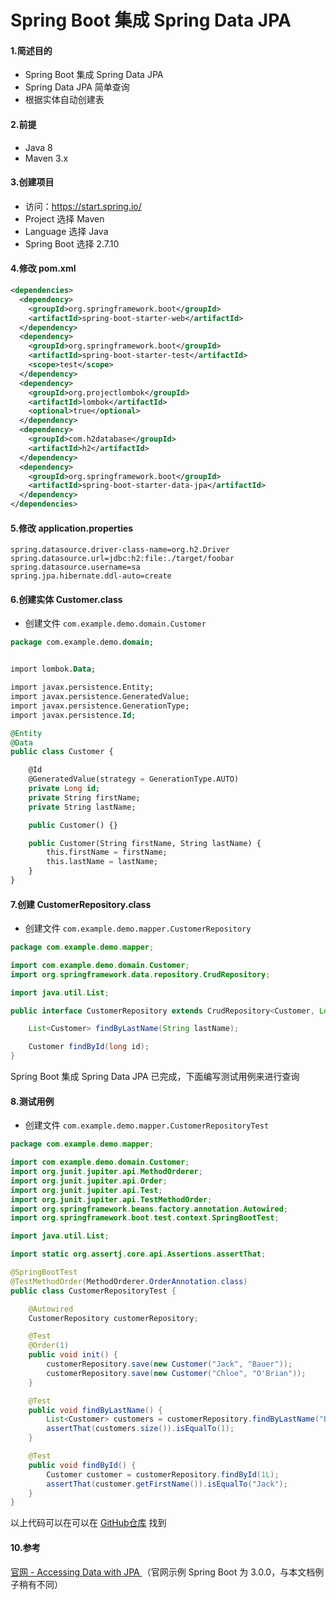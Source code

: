 # Spring Boot 集成 Spring Data JPA

#### 1.简述目的

+ Spring Boot 集成 Spring Data JPA
+ Spring Data JPA 简单查询
+ 根据实体自动创建表

#### 2.前提

* Java 8
* Maven 3.x

#### 3.创建项目

* 访问：https://start.spring.io/
* Project 选择 Maven
* Language 选择 Java
* Spring Boot 选择 2.7.10

#### 4.修改 pom.xml

```xml
<dependencies>
  <dependency>
    <groupId>org.springframework.boot</groupId>
    <artifactId>spring-boot-starter-web</artifactId>
  </dependency>
  <dependency>
    <groupId>org.springframework.boot</groupId>
    <artifactId>spring-boot-starter-test</artifactId>
    <scope>test</scope>
  </dependency>
  <dependency>
    <groupId>org.projectlombok</groupId>
    <artifactId>lombok</artifactId>
    <optional>true</optional>
  </dependency>
  <dependency>
    <groupId>com.h2database</groupId>
    <artifactId>h2</artifactId>
  </dependency>
  <dependency>
    <groupId>org.springframework.boot</groupId>
    <artifactId>spring-boot-starter-data-jpa</artifactId>
  </dependency>
</dependencies>
```

#### 5.修改 application.properties

```
spring.datasource.driver-class-name=org.h2.Driver
spring.datasource.url=jdbc:h2:file:./target/foobar
spring.datasource.username=sa
spring.jpa.hibernate.ddl-auto=create
``` 

#### 6.创建实体 Customer.class

* 创建文件 `com.example.demo.domain.Customer`

```SQL
package com.example.demo.domain;


import lombok.Data;

import javax.persistence.Entity;
import javax.persistence.GeneratedValue;
import javax.persistence.GenerationType;
import javax.persistence.Id;

@Entity
@Data
public class Customer {

    @Id
    @GeneratedValue(strategy = GenerationType.AUTO)
    private Long id;
    private String firstName;
    private String lastName;

    public Customer() {}

    public Customer(String firstName, String lastName) {
        this.firstName = firstName;
        this.lastName = lastName;
    }
}
```


#### 7.创建 CustomerRepository.class


* 创建文件 `com.example.demo.mapper.CustomerRepository`

```java
package com.example.demo.mapper;

import com.example.demo.domain.Customer;
import org.springframework.data.repository.CrudRepository;

import java.util.List;

public interface CustomerRepository extends CrudRepository<Customer, Long> {

    List<Customer> findByLastName(String lastName);

    Customer findById(long id);
}
```

Spring Boot 集成 Spring Data JPA 已完成，下面编写测试用例来进行查询

#### 8.测试用例

* 创建文件 `com.example.demo.mapper.CustomerRepositoryTest`

```java
package com.example.demo.mapper;

import com.example.demo.domain.Customer;
import org.junit.jupiter.api.MethodOrderer;
import org.junit.jupiter.api.Order;
import org.junit.jupiter.api.Test;
import org.junit.jupiter.api.TestMethodOrder;
import org.springframework.beans.factory.annotation.Autowired;
import org.springframework.boot.test.context.SpringBootTest;

import java.util.List;

import static org.assertj.core.api.Assertions.assertThat;

@SpringBootTest
@TestMethodOrder(MethodOrderer.OrderAnnotation.class)
public class CustomerRepositoryTest {

    @Autowired
    CustomerRepository customerRepository;

    @Test
    @Order(1)
    public void init() {
        customerRepository.save(new Customer("Jack", "Bauer"));
        customerRepository.save(new Customer("Chloe", "O'Brian"));
    }

    @Test
    public void findByLastName() {
        List<Customer> customers = customerRepository.findByLastName("Bauer");
        assertThat(customers.size()).isEqualTo(1);
    }

    @Test
    public void findById() {
        Customer customer = customerRepository.findById(1L);
        assertThat(customer.getFirstName()).isEqualTo("Jack");
    }
}
```

以上代码可以在可以在 [GitHub仓库](https://github.com/Peng-star-star/spring-study/tree/main/007-spring-boot-jpa) 找到

#### 10.参考

[官网 - Accessing Data with JPA ](https://spring.io/guides/gs/accessing-data-jpa/) （官网示例 Spring Boot 为 3.0.0，与本文档例子稍有不同）
